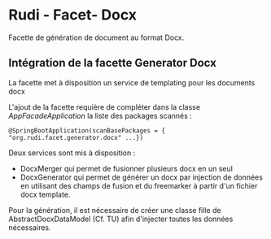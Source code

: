 # Rudi - Facet- Docx

Facette de génération de document au format Docx.

## Intégration de la facette Generator Docx

La facette met à disposition un service de templating pour les documents docx

L'ajout de la facette requière de compléter dans la classe _AppFacadeApplication_ la liste des packages scannés :

```
@SpringBootApplication(scanBasePackages = { "org.rudi.facet.generator.docx" ...})
```

Deux services sont mis à disposition :

- DocxMerger qui permet de fusionner plusieurs docx en un seul
- DocxGenerator qui permet de générer un docx par injection de données en utilisant des champs de fusion et du freemarker à partir d'un fichier docx template.

Pour la génération, il est nécessaire de créer une classe fille de AbstractDocxDataModel (Cf. TU) afin d'injecter toutes les données nécessaires.
